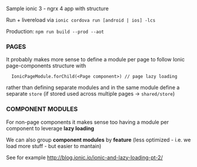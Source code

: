 Sample ionic 3 - ngrx 4 app with structure

Run + livereload via `ionic cordova run [android | ios] -lcs`

Production: `npm run build --prod --aot`

### PAGES
 It probably makes more sense to define a module per page to follow Ionic page-components structure with 

      IonicPageModule.forChild(<Page component>) // page lazy loading
      
  rather than defining separate modules 
  and in the same module define a separate `store` (if stored used across multiple pages -> `shared/store`)

### COMPONENT MODULES

For non-page components it makes sense too having a module per component to leverage **lazy loading**

We can also group **component modules** by **feature** (less optimized - i.e. we load more stuff - but easier to mantain)

See for example http://blog.ionic.io/ionic-and-lazy-loading-pt-2/ 
